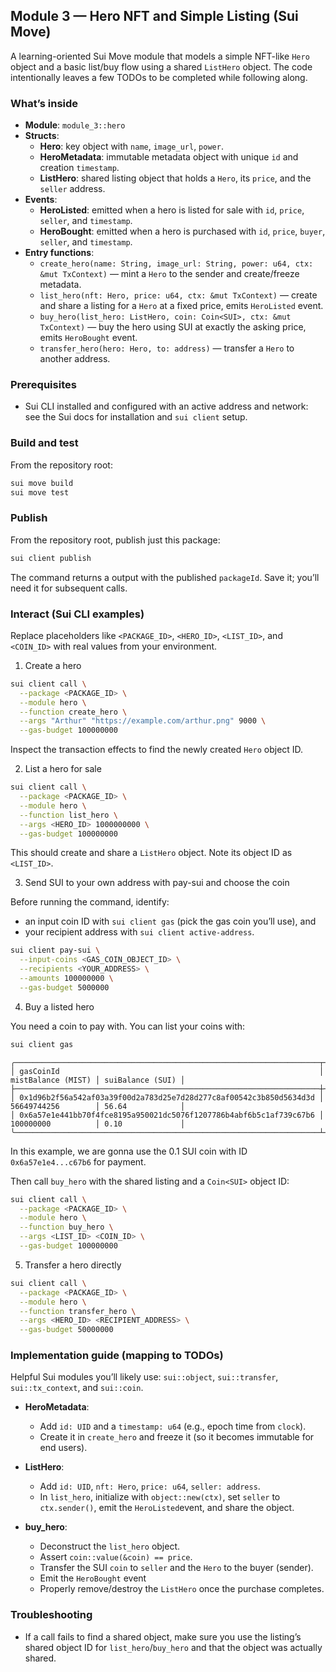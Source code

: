 ## Module 3 — Hero NFT and Simple Listing (Sui Move)

A learning-oriented Sui Move module that models a simple NFT-like `Hero` object and a basic list/buy flow using a shared `ListHero` object. The code intentionally leaves a few TODOs to be completed while following along.

### What’s inside

- **Module**: `module_3::hero`
- **Structs**:
  - **Hero**: key object with `name`, `image_url`, `power`.
  - **HeroMetadata**: immutable metadata object with unique `id` and creation `timestamp`.
  - **ListHero**: shared listing object that holds a `Hero`, its `price`, and the `seller` address.
- **Events**:
  - **HeroListed**: emitted when a hero is listed for sale with `id`, `price`, `seller`, and `timestamp`.
  - **HeroBought**: emitted when a hero is purchased with `id`, `price`, `buyer`, `seller`, and `timestamp`.
- **Entry functions**:
  - `create_hero(name: String, image_url: String, power: u64, ctx: &mut TxContext)` — mint a `Hero` to the sender and create/freeze metadata.
  - `list_hero(nft: Hero, price: u64, ctx: &mut TxContext)` — create and share a listing for a `Hero` at a fixed price, emits `HeroListed` event.
  - `buy_hero(list_hero: ListHero, coin: Coin<SUI>, ctx: &mut TxContext)` — buy the hero using SUI at exactly the asking price, emits `HeroBought` event.
  - `transfer_hero(hero: Hero, to: address)` — transfer a `Hero` to another address.

### Prerequisites

- Sui CLI installed and configured with an active address and network: see the Sui docs for installation and `sui client` setup.

### Build and test

From the repository root:

```bash
sui move build 
sui move test 
```


### Publish

From the repository root, publish just this package:

```bash
sui client publish 
```

The command returns a output with the published `packageId`. Save it; you’ll need it for subsequent calls.

### Interact (Sui CLI examples)

Replace placeholders like `<PACKAGE_ID>`, `<HERO_ID>`, `<LIST_ID>`, and `<COIN_ID>` with real values from your environment.

1) Create a hero

```bash
sui client call \
  --package <PACKAGE_ID> \
  --module hero \
  --function create_hero \
  --args "Arthur" "https://example.com/arthur.png" 9000 \
  --gas-budget 100000000
```

Inspect the transaction effects to find the newly created `Hero` object ID.

2) List a hero for sale

```bash
sui client call \
  --package <PACKAGE_ID> \
  --module hero \
  --function list_hero \
  --args <HERO_ID> 1000000000 \
  --gas-budget 100000000
```

This should create and share a `ListHero` object. Note its object ID as `<LIST_ID>`.

3) Send SUI to your own address with pay-sui and choose the coin

Before running the command, identify:
- an input coin ID with `sui client gas` (pick the gas coin you’ll use), and
- your recipient address with `sui client active-address`.

```bash
sui client pay-sui \
  --input-coins <GAS_COIN_OBJECT_ID> \
  --recipients <YOUR_ADDRESS> \
  --amounts 100000000 \
  --gas-budget 5000000
```

4) Buy a listed hero

You need a coin to pay with. You can list your coins with:

```bash
sui client gas
```

```
╭────────────────────────────────────────────────────────────────────┬────────────────────┬──────────────────╮
│ gasCoinId                                                          │ mistBalance (MIST) │ suiBalance (SUI) │
├────────────────────────────────────────────────────────────────────┼────────────────────┼──────────────────┤
│ 0x1d96b2f56a542af03a39f00d2a783d25e7d28d277c8af00542c3b850d5634d3d │ 56649744256        │ 56.64            │
│ 0x6a57e1e441bb70f4fce8195a950021dc5076f1207786b4abf6b5c1af739c67b6 │ 100000000          │ 0.10             │
╰────────────────────────────────────────────────────────────────────┴────────────────────┴──────────────────╯
```

In this example, we are gonna use the 0.1 SUI coin with ID `0x6a57e1e4...c67b6` for payment.

Then call `buy_hero` with the shared listing and a `Coin<SUI>` object ID:

```bash
sui client call \
  --package <PACKAGE_ID> \
  --module hero \
  --function buy_hero \
  --args <LIST_ID> <COIN_ID> \
  --gas-budget 100000000
```

5) Transfer a hero directly

```bash
sui client call \
  --package <PACKAGE_ID> \
  --module hero \
  --function transfer_hero \
  --args <HERO_ID> <RECIPIENT_ADDRESS> \
  --gas-budget 50000000
```

### Implementation guide (mapping to TODOs)

Helpful Sui modules you’ll likely use: `sui::object`, `sui::transfer`, `sui::tx_context`, and `sui::coin`.

- **HeroMetadata**:
  - Add `id: UID` and a `timestamp: u64` (e.g., epoch time from `clock`).
  - Create it in `create_hero` and freeze it (so it becomes immutable for end users).

- **ListHero**:
  - Add `id: UID`, `nft: Hero`, `price: u64`, `seller: address`.
  - In `list_hero`, initialize with `object::new(ctx)`, set `seller` to `ctx.sender()`, emit the `HeroListed`event, and share the object.

- **buy_hero**:
  - Deconstruct the `list_hero` object.
  - Assert `coin::value(&coin) == price`.
  - Transfer the SUI `coin` to `seller` and the `Hero` to the buyer (sender).
  - Emit the `HeroBought` event
  - Properly remove/destroy the `ListHero` once the purchase completes.

### Troubleshooting

- If a call fails to find a shared object, make sure you use the listing’s shared object ID for `list_hero`/`buy_hero` and that the object was actually shared.



